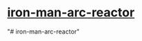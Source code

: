 # [iron-man-arc-reactor](https://stackblitz.com/edit/iron-man-arc-reactor)
"# iron-man-arc-reactor" 
